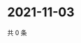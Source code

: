 # 2021-11-03

共 0 条

<!-- BEGIN WEIBO -->
<!-- 最后更新时间 Wed Nov 03 2021 16:10:31 GMT+0800 (China Standard Time) -->

<!-- END WEIBO -->
